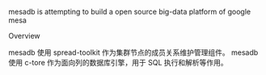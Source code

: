 mesadb is attempting to build a open source big-data platform of google mesa

Overview


mesadb 使用 spread-toolkit 作为集群节点的成员关系维护管理组件。
mesadb 使用 c-tore 作为面向列的数据库引擎，用于 SQL 执行和解析等作用。
